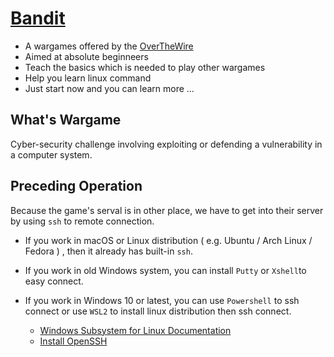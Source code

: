 [Bandit](http://overthewire.org/wargames/bandit/)
===
* A wargames offered by the [OverTheWire](http://overthewire.org/wargames/)
* Aimed at absolute beginneers
* Teach the basics which is needed to play other wargames
* Help you learn linux command
* Just start now and you can learn more ...

## What's Wargame
Cyber-security challenge involving exploiting or defending a vulnerability in a computer system.


## Preceding Operation
Because the game's serval is in other place, we have to get into their server by using `ssh` to remote connection.
* If you work in macOS or Linux distribution ( e.g. Ubuntu / Arch Linux / Fedora ) , then it already has built-in `ssh`.
* If you work in old Windows system, you can install `Putty` or `Xshell`to easy connect.
* If you work in Windows 10 or latest, you can use `Powershell` to ssh connect or use `WSL2` to install linux distribution then ssh connect.

    - [Windows Subsystem for Linux Documentation](https://docs.microsoft.com/en-us/windows/wsl/)
    - [Install OpenSSH](https://docs.microsoft.com/en-us/windows-server/administration/openssh/openssh_install_firstuse)